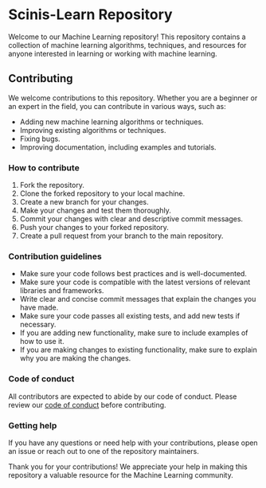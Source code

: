 <!DOCTYPE html>
<html>
  <body>
    <h1>Scinis-Learn Repository</h1>
    <p>Welcome to our Machine Learning repository! This repository contains a collection of machine learning algorithms, techniques, and resources for anyone interested in learning or working with machine learning.</p>
    <h2>Contributing</h2>
    <p>We welcome contributions to this repository. Whether you are a beginner or an expert in the field, you can contribute in various ways, such as:</p>
    <ul>
      <li>Adding new machine learning algorithms or techniques.</li>
      <li>Improving existing algorithms or techniques.</li>
      <li>Fixing bugs.</li>
      <li>Improving documentation, including examples and tutorials.</li>
    </ul>
    <h3>How to contribute</h3>
    <ol>
      <li>Fork the repository.</li>
      <li>Clone the forked repository to your local machine.</li>
      <li>Create a new branch for your changes.</li>
      <li>Make your changes and test them thoroughly.</li>
      <li>Commit your changes with clear and descriptive commit messages.</li>
      <li>Push your changes to your forked repository.</li>
      <li>Create a pull request from your branch to the main repository.</li>
    </ol>
    <h3>Contribution guidelines</h3>
    <ul>
      <li>Make sure your code follows best practices and is well-documented.</li>
      <li>Make sure your code is compatible with the latest versions of relevant libraries and frameworks.</li>
      <li>Write clear and concise commit messages that explain the changes you have made.</li>
      <li>Make sure your code passes all existing tests, and add new tests if necessary.</li>
      <li>If you are adding new functionality, make sure to include examples of how to use it.</li>
      <li>If you are making changes to existing functionality, make sure to explain why you are making the changes.</li>
    </ul>
    <h3>Code of conduct</h3>
    <p>All contributors are expected to abide by our code of conduct. Please review our <a href="CODE_OF_CONDUCT.md">code of conduct</a> before contributing.</p>
    <h3>Getting help</h3>
    <p>If you have any questions or need help with your contributions, please open an issue or reach out to one of the repository maintainers.</p>
    <p>Thank you for your contributions! We appreciate your help in making this repository a valuable resource for the Machine Learning community.</p>
  </body>
</html>

